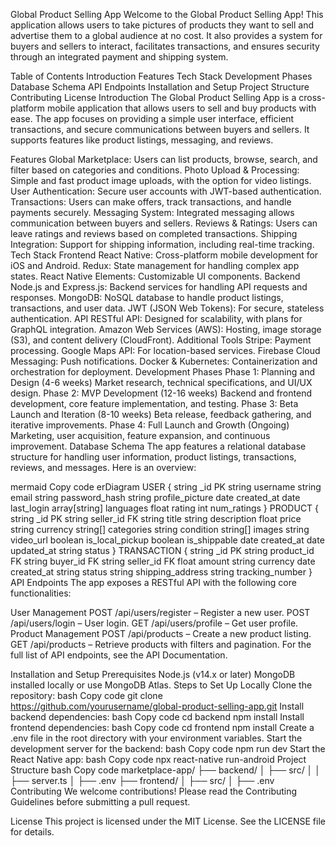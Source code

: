 Global Product Selling App
Welcome to the Global Product Selling App! This application allows users to take pictures of products they want to sell and advertise them to a global audience at no cost. It also provides a system for buyers and sellers to interact, facilitates transactions, and ensures security through an integrated payment and shipping system.

Table of Contents
Introduction
Features
Tech Stack
Development Phases
Database Schema
API Endpoints
Installation and Setup
Project Structure
Contributing
License
Introduction
The Global Product Selling App is a cross-platform mobile application that allows users to sell and buy products with ease. The app focuses on providing a simple user interface, efficient transactions, and secure communications between buyers and sellers. It supports features like product listings, messaging, and reviews.

Features
Global Marketplace: Users can list products, browse, search, and filter based on categories and conditions.
Photo Upload & Processing: Simple and fast product image uploads, with the option for video listings.
User Authentication: Secure user accounts with JWT-based authentication.
Transactions: Users can make offers, track transactions, and handle payments securely.
Messaging System: Integrated messaging allows communication between buyers and sellers.
Reviews & Ratings: Users can leave ratings and reviews based on completed transactions.
Shipping Integration: Support for shipping information, including real-time tracking.
Tech Stack
Frontend
React Native: Cross-platform mobile development for iOS and Android.
Redux: State management for handling complex app states.
React Native Elements: Customizable UI components.
Backend
Node.js and Express.js: Backend services for handling API requests and responses.
MongoDB: NoSQL database to handle product listings, transactions, and user data.
JWT (JSON Web Tokens): For secure, stateless authentication.
API
RESTful API: Designed for scalability, with plans for GraphQL integration.
Amazon Web Services (AWS): Hosting, image storage (S3), and content delivery (CloudFront).
Additional Tools
Stripe: Payment processing.
Google Maps API: For location-based services.
Firebase Cloud Messaging: Push notifications.
Docker & Kubernetes: Containerization and orchestration for deployment.
Development Phases
Phase 1: Planning and Design (4-6 weeks)
Market research, technical specifications, and UI/UX design.
Phase 2: MVP Development (12-16 weeks)
Backend and frontend development, core feature implementation, and testing.
Phase 3: Beta Launch and Iteration (8-10 weeks)
Beta release, feedback gathering, and iterative improvements.
Phase 4: Full Launch and Growth (Ongoing)
Marketing, user acquisition, feature expansion, and continuous improvement.
Database Schema
The app features a relational database structure for handling user information, product listings, transactions, reviews, and messages. Here is an overview:

mermaid
Copy code
erDiagram
    USER {
        string _id PK
        string username
        string email
        string password_hash
        string profile_picture
        date created_at
        date last_login
        array[string] languages
        float rating
        int num_ratings
    }
    PRODUCT {
        string _id PK
        string seller_id FK
        string title
        string description
        float price
        string currency
        string[] categories
        string condition
        string[] images
        string video_url
        boolean is_local_pickup
        boolean is_shippable
        date created_at
        date updated_at
        string status
    }
    TRANSACTION {
        string _id PK
        string product_id FK
        string buyer_id FK
        string seller_id FK
        float amount
        string currency
        date created_at
        string status
        string shipping_address
        string tracking_number
    }
API Endpoints
The app exposes a RESTful API with the following core functionalities:

User Management
POST /api/users/register – Register a new user.
POST /api/users/login – User login.
GET /api/users/profile – Get user profile.
Product Management
POST /api/products – Create a new product listing.
GET /api/products – Retrieve products with filters and pagination.
For the full list of API endpoints, see the API Documentation.

Installation and Setup
Prerequisites
Node.js (v14.x or later)
MongoDB installed locally or use MongoDB Atlas.
Steps to Set Up Locally
Clone the repository:
bash
Copy code
git clone https://github.com/yourusername/global-product-selling-app.git
Install backend dependencies:
bash
Copy code
cd backend
npm install
Install frontend dependencies:
bash
Copy code
cd frontend
npm install
Create a .env file in the root directory with your environment variables.
Start the development server for the backend:
bash
Copy code
npm run dev
Start the React Native app:
bash
Copy code
npx react-native run-android
Project Structure
bash
Copy code
marketplace-app/
├── backend/
│   ├── src/
│   │   ├── server.ts
│   ├── .env
├── frontend/
│   ├── src/
│   ├── .env
Contributing
We welcome contributions! Please read the Contributing Guidelines before submitting a pull request.

License
This project is licensed under the MIT License. See the LICENSE file for details.